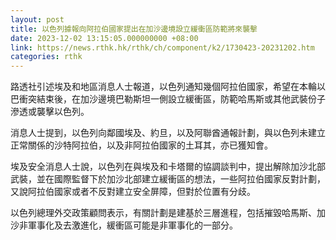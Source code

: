 ```yaml
---
layout: post
title: 以色列據報向阿拉伯國家提出在加沙邊境設立緩衝區防範將來襲擊
date: 2023-12-02 13:15:05.000000000 +08:00
link: https://news.rthk.hk/rthk/ch/component/k2/1730423-20231202.htm
categories: rthk
---
```


路透社引述埃及和地區消息人士報道，以色列通知幾個阿拉伯國家，希望在本輪以巴衝突結束後，在加沙邊境巴勒斯坦一側設立緩衝區，防範哈馬斯或其他武裝份子滲透或襲擊以色列。

消息人士提到，以色列向鄰國埃及、約旦，以及阿聯酋通報計劃，與以色列未建立正常關係的沙特阿拉伯，以及非阿拉伯國家的土耳其，亦已獲知會。

埃及安全消息人士說，以色列在與埃及和卡塔爾的協調談判中，提出解除加沙北部武裝，並在國際監督下於加沙北部建立緩衝區的想法，一些阿拉伯國家反對計劃，又說阿拉伯國家或者不反對建立安全屏障，但對於位置有分歧。

以色列總理外交政策顧問表示，有關計劃是建基於三層進程，包括摧毀哈馬斯、加沙非軍事化及去激進化，緩衝區可能是非軍事化的一部分。
